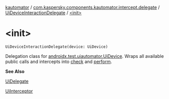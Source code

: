 [kautomator](../../index.md) / [com.kaspersky.components.kautomator.intercept.delegate](../index.md) / [UiDeviceInteractionDelegate](index.md) / [&lt;init&gt;](./-init-.md)

# &lt;init&gt;

`UiDeviceInteractionDelegate(device: UiDevice)`

Delegation class for [androidx.test.uiautomator.UiDevice](#).
Wraps all available public calls and intercepts into [check](check.md) and [perform](perform.md).

**See Also**

[UiDelegate](../-ui-delegate/index.md)

[UiInterceptor](../../com.kaspersky.components.kautomator.intercept.base/-ui-interceptor/index.md)

